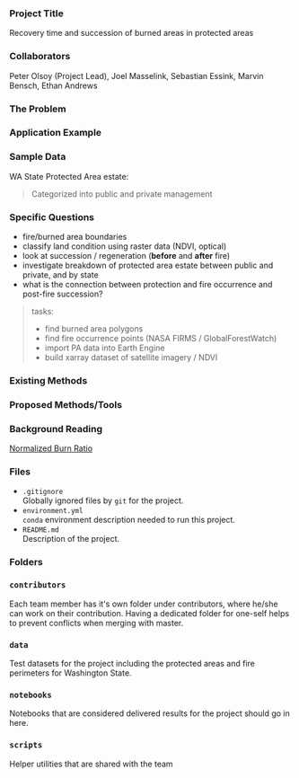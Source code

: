 ### Project Title
 Recovery time and succession of burned areas in protected areas

### Collaborators
Peter Olsoy (Project Lead), Joel Masselink, Sebastian Essink, Marvin Bensch, Ethan Andrews

### The Problem


### Application Example


### Sample Data
WA State Protected Area estate:
> Categorized into public and private management


### Specific Questions
- fire/burned area boundaries
- classify land condition using raster data (NDVI, optical)
- look at succession / regeneration (**before** and **after** fire)
- investigate breakdown of protected area estate between public and private, and by state
- what is the connection between protection and fire occurrence and post-fire succession?

> tasks:
> - find burned area polygons
> - find fire occurrence points (NASA FIRMS / GlobalForestWatch)
> - import PA data into Earth Engine
> - build xarray dataset of satellite imagery / NDVI


### Existing Methods

### Proposed Methods/Tools

### Background Reading
[Normalized Burn Ratio](https://wiki.landscapetoolbox.org/doku.php/remote_sensing_methods:normalized_burn_ratio)

### Files

* `.gitignore`
<br> Globally ignored files by `git` for the project.
* `environment.yml`
<br> `conda` environment description needed to run this project.
* `README.md`
<br> Description of the project.

### Folders

### `contributors`
Each team member has it's own folder under contributors, where he/she can
work on their contribution. Having a dedicated folder for one-self helps to
prevent conflicts when merging with master.

### `data`
Test datasets for the project including the protected areas and fire perimeters for Washington State.

### `notebooks`
Notebooks that are considered delivered results for the project should go in
here.

### `scripts`
Helper utilities that are shared with the team

